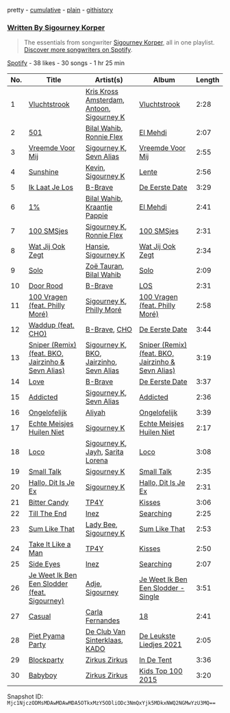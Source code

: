 pretty - [cumulative](/playlists/cumulative/37i9dQZF1EFSbtdIJNST3R.md) - [plain](/playlists/plain/37i9dQZF1EFSbtdIJNST3R) - [githistory](https://github.githistory.xyz/mackorone/spotify-playlist-archive/blob/main/playlists/plain/37i9dQZF1EFSbtdIJNST3R)

### [Written By Sigourney Korper](https://open.spotify.com/playlist/37i9dQZF1EFSbtdIJNST3R)

> The essentials from songwriter <a href="https://artists.spotify.com/songwriter/7jxyICEEsUhq8zyP6jPGzM">Sigourney Korper</a>, all in one playlist\. <a href="spotify:genre:songwriters\-page">Discover more songwriters on Spotify</a>.

[Spotify](https://open.spotify.com/user/spotify) - 38 likes - 30 songs - 1 hr 25 min

| No. | Title | Artist(s) | Album | Length |
|---|---|---|---|---|
| 1 | [Vluchtstrook](https://open.spotify.com/track/63JrADDfrcjOaI6lyVkN3c) | [Kris Kross Amsterdam](https://open.spotify.com/artist/4LcUpNlXFEleaLlelmkv2R), [Antoon](https://open.spotify.com/artist/5sBoNBXFMzoZjgHLbQueeG), [Sigourney K](https://open.spotify.com/artist/0JgazfmeUqlV0HSXvs7kvj) | [Vluchtstrook](https://open.spotify.com/album/5u2mz0xejDfoNdOqbZaDDm) | 2:28 |
| 2 | [501](https://open.spotify.com/track/2pAH3VEtFved36wEMIn51X) | [Bilal Wahib](https://open.spotify.com/artist/5wV3FoaNbDB6X9INuQvs1K), [Ronnie Flex](https://open.spotify.com/artist/5eir5zFJpES4j7gsymbVyl) | [El Mehdi](https://open.spotify.com/album/56dovSBK0zVwjDBFgvGL3r) | 2:07 |
| 3 | [Vreemde Voor Mij](https://open.spotify.com/track/2wCZt5PKfSE81iXdRlRhaU) | [Sigourney K](https://open.spotify.com/artist/0JgazfmeUqlV0HSXvs7kvj), [Sevn Alias](https://open.spotify.com/artist/0HDMwoCS316xhKCZlJPBnc) | [Vreemde Voor Mij](https://open.spotify.com/album/53kdqVn3CpeE1YCjuHpq2e) | 2:55 |
| 4 | [Sunshine](https://open.spotify.com/track/4JaziO9SplhqLt31vWXcX4) | [Kevin](https://open.spotify.com/artist/0IxgA9wO4Op3CSnPlhfwV1), [Sigourney K](https://open.spotify.com/artist/0JgazfmeUqlV0HSXvs7kvj) | [Lente](https://open.spotify.com/album/5NxPIBU1e2Ns6npLSNOKJ8) | 2:56 |
| 5 | [Ik Laat Je Los](https://open.spotify.com/track/4uQbpGV07Epf8AkCmanh0j) | [B\-Brave](https://open.spotify.com/artist/6m9HyOTTtMQ8fFrLeJyuNV) | [De Eerste Date](https://open.spotify.com/album/0M2THL33puKb2LJ4lvRrJj) | 3:29 |
| 6 | [1%](https://open.spotify.com/track/3U1sLMV37PoS7i5aApZXIx) | [Bilal Wahib](https://open.spotify.com/artist/5wV3FoaNbDB6X9INuQvs1K), [Kraantje Pappie](https://open.spotify.com/artist/5yDkaiPTFbHGWCMXAEBt5Q) | [El Mehdi](https://open.spotify.com/album/56dovSBK0zVwjDBFgvGL3r) | 2:41 |
| 7 | [100 SMSjes](https://open.spotify.com/track/4MA4LxSsJRbj4axg1uTi2n) | [Sigourney K](https://open.spotify.com/artist/0JgazfmeUqlV0HSXvs7kvj), [Ronnie Flex](https://open.spotify.com/artist/5eir5zFJpES4j7gsymbVyl) | [100 SMSjes](https://open.spotify.com/album/1HmekW64bQZwKdjXqxhSmG) | 2:31 |
| 8 | [Wat Jij Ook Zegt](https://open.spotify.com/track/2NJiiDb6ztLlPYChbQeNZF) | [Hansie](https://open.spotify.com/artist/3Xvu1Rur46ZO8HiE9hBuxl), [Sigourney K](https://open.spotify.com/artist/0JgazfmeUqlV0HSXvs7kvj) | [Wat Jij Ook Zegt](https://open.spotify.com/album/3D1AJgS2JftiRpPGUF304Y) | 2:34 |
| 9 | [Solo](https://open.spotify.com/track/7ei5RfilwI6o46e162cDuA) | [Zoë Tauran](https://open.spotify.com/artist/5fg02ZNJViLdPyxJnRdcsi), [Bilal Wahib](https://open.spotify.com/artist/5wV3FoaNbDB6X9INuQvs1K) | [Solo](https://open.spotify.com/album/4xJugG4Wp1e9NdE6UrTg18) | 2:09 |
| 10 | [Door Rood](https://open.spotify.com/track/7huB5Xl7PbYNbAm1wQL3mo) | [B\-Brave](https://open.spotify.com/artist/6m9HyOTTtMQ8fFrLeJyuNV) | [LOS](https://open.spotify.com/album/5etXVNcFeL5oGCshH9ZWOx) | 2:31 |
| 11 | [100 Vragen \(feat\. Philly Moré\)](https://open.spotify.com/track/0Px30JH5M6rcKaAemQEAmV) | [Sigourney K](https://open.spotify.com/artist/0JgazfmeUqlV0HSXvs7kvj), [Philly Moré](https://open.spotify.com/artist/3GL6hDzc8ltMMIl6gOTWIT) | [100 Vragen \(feat\. Philly Moré\)](https://open.spotify.com/album/2mOezDvjuKh4SZAoLJxrM9) | 2:58 |
| 12 | [Waddup \(feat\. CHO\)](https://open.spotify.com/track/3uAXtgzerGxO86OVxKz0ct) | [B\-Brave](https://open.spotify.com/artist/6m9HyOTTtMQ8fFrLeJyuNV), [CHO](https://open.spotify.com/artist/0YPIovtLh5msFPFuCcn30R) | [De Eerste Date](https://open.spotify.com/album/0M2THL33puKb2LJ4lvRrJj) | 3:44 |
| 13 | [Sniper \(Remix\) \(feat\. BKO, Jairzinho & Sevn Alias\)](https://open.spotify.com/track/07AhIz1LUHR1U4aTbOYSJQ) | [Sigourney K](https://open.spotify.com/artist/0JgazfmeUqlV0HSXvs7kvj), [BKO](https://open.spotify.com/artist/3ZZlaq6tv1IcMjNtrZpsLd), [Jairzinho](https://open.spotify.com/artist/4owt1GWUqAh4gsXT13roop), [Sevn Alias](https://open.spotify.com/artist/0HDMwoCS316xhKCZlJPBnc) | [Sniper \(Remix\) \(feat\. BKO, Jairzinho & Sevn Alias\)](https://open.spotify.com/album/2aTzmifl59fUFqBW24bzDw) | 3:19 |
| 14 | [Love](https://open.spotify.com/track/6BpRusupbO3jjx89yQkuer) | [B\-Brave](https://open.spotify.com/artist/6m9HyOTTtMQ8fFrLeJyuNV) | [De Eerste Date](https://open.spotify.com/album/0M2THL33puKb2LJ4lvRrJj) | 3:37 |
| 15 | [Addicted](https://open.spotify.com/track/3ngW4Y9sxBoK8abawMEZ9C) | [Sigourney K](https://open.spotify.com/artist/0JgazfmeUqlV0HSXvs7kvj), [Sevn Alias](https://open.spotify.com/artist/0HDMwoCS316xhKCZlJPBnc) | [Addicted](https://open.spotify.com/album/0nOUrDieoBSKrXdK43me9u) | 2:36 |
| 16 | [Ongelofelijk](https://open.spotify.com/track/09xShRjUnJyJe1nFm0qS14) | [Aliyah](https://open.spotify.com/artist/7E7VmEW6CxpkGNipjVQywD) | [Ongelofelijk](https://open.spotify.com/album/1b34dfAabmWlwMT9U7mqH5) | 3:39 |
| 17 | [Echte Meisjes Huilen Niet](https://open.spotify.com/track/2khV5bt8Hdz8l8u1dQ9Odl) | [Sigourney K](https://open.spotify.com/artist/0JgazfmeUqlV0HSXvs7kvj) | [Echte Meisjes Huilen Niet](https://open.spotify.com/album/5QjL1KT0rE9RIIJpGxJ2pm) | 2:17 |
| 18 | [Loco](https://open.spotify.com/track/6OG3E84PZPTWyI3unCiMV5) | [Sigourney K](https://open.spotify.com/artist/0JgazfmeUqlV0HSXvs7kvj), [Jayh](https://open.spotify.com/artist/1eLxAzPSnsl03ajNNihddF), [Sarita Lorena](https://open.spotify.com/artist/5V9JsrZb5RjuvbzvJsA5gp) | [Loco](https://open.spotify.com/album/2YzAm5UkVJSFANQNlSGFKj) | 3:08 |
| 19 | [Small Talk](https://open.spotify.com/track/0lvN2fIgifvC63C70WQZDz) | [Sigourney K](https://open.spotify.com/artist/0JgazfmeUqlV0HSXvs7kvj) | [Small Talk](https://open.spotify.com/album/17EackTViAFr0fZWhMYbo4) | 2:35 |
| 20 | [Hallo, Dit Is Je Ex](https://open.spotify.com/track/4clTQ6iKsqPrqgnUPsDZMt) | [Sigourney K](https://open.spotify.com/artist/0JgazfmeUqlV0HSXvs7kvj) | [Hallo, Dit Is Je Ex](https://open.spotify.com/album/7IH3p6PifUKhzUcAzN5rCI) | 2:31 |
| 21 | [Bitter Candy](https://open.spotify.com/track/4R9axL2QnBhy2Lz2REGLTt) | [TP4Y](https://open.spotify.com/artist/7ncXvRgpeELvS692m8N9Ka) | [Kisses](https://open.spotify.com/album/4RPMCzrskSTFYaY2UXDW42) | 3:06 |
| 22 | [Till The End](https://open.spotify.com/track/66XQRZBjZh0rbsY9KJZ8DL) | [Inez](https://open.spotify.com/artist/2sGGaKKex7GgNlH1DRXZSa) | [Searching](https://open.spotify.com/album/1E3Yl5nAVcPyKhW22DAS49) | 2:25 |
| 23 | [Sum Like That](https://open.spotify.com/track/3QB4Avw7a95SEl7WnuGLyI) | [Lady Bee](https://open.spotify.com/artist/5WuoHUDzojO8oto22ahnwN), [Sigourney K](https://open.spotify.com/artist/0JgazfmeUqlV0HSXvs7kvj) | [Sum Like That](https://open.spotify.com/album/2UIKMONyNKHiutdSlXhaMd) | 2:53 |
| 24 | [Take It Like a Man](https://open.spotify.com/track/3XkbXbLu9TQensKNdwgQ5u) | [TP4Y](https://open.spotify.com/artist/7ncXvRgpeELvS692m8N9Ka) | [Kisses](https://open.spotify.com/album/4RPMCzrskSTFYaY2UXDW42) | 2:50 |
| 25 | [Side Eyes](https://open.spotify.com/track/16UK0ysbJRGRmIsyjvI3yV) | [Inez](https://open.spotify.com/artist/2sGGaKKex7GgNlH1DRXZSa) | [Searching](https://open.spotify.com/album/1E3Yl5nAVcPyKhW22DAS49) | 2:07 |
| 26 | [Je Weet Ik Ben Een Slodder \(feat\. Sigourney\)](https://open.spotify.com/track/6OdeTOFYto4ZrHHFlpAJou) | [Adje](https://open.spotify.com/artist/5erZiBCKPxe9FaTiXHO00m), [Sigourney](https://open.spotify.com/artist/2UVYTj2JBEFaIFSDbz2VuQ) | [Je Weet Ik Ben Een Slodder \- Single](https://open.spotify.com/album/79RMw8ONhRj4nghrgt26fJ) | 3:51 |
| 27 | [Casual](https://open.spotify.com/track/4smMMm61FwuTB3Rjp0ztBQ) | [Carla Fernandes](https://open.spotify.com/artist/2PowY1osU1K9Qa8d1fn0PF) | [18](https://open.spotify.com/album/6CEPSxPykn7KwvQBVlhX2N) | 2:41 |
| 28 | [Piet Pyama Party](https://open.spotify.com/track/53ufLC1lzbZwvpUs4Sl6YA) | [De Club Van Sinterklaas](https://open.spotify.com/artist/4GaAzGCRu6rYPmVDn3iEJ1), [KADO](https://open.spotify.com/artist/3Q00kkvihGYh7ym4vMdpdZ) | [De Leukste Liedjes 2021](https://open.spotify.com/album/1czwYtZdav91HjwNmppicN) | 2:05 |
| 29 | [Blockparty](https://open.spotify.com/track/41BMZK6aq3ZoDrRybQgxd5) | [Zirkus Zirkus](https://open.spotify.com/artist/746vTXKIR6HcTpyrdmQGPS) | [In De Tent](https://open.spotify.com/album/6x4ps0SwAk1EAxtJTFb3Yy) | 3:36 |
| 30 | [Babyboy](https://open.spotify.com/track/7xnpYakvJ9lnaragKULefR) | [Zirkus Zirkus](https://open.spotify.com/artist/746vTXKIR6HcTpyrdmQGPS) | [Kids Top 100 2015](https://open.spotify.com/album/1WcWgv7JX6LLYJEZVYVEmh) | 3:20 |

Snapshot ID: `Mjc1NjczODMsMDAwMDAwMDA5OTkxMzY5ODliODc3NmQxYjk5MDkxNWQ2NGMwYzU3MQ==`
